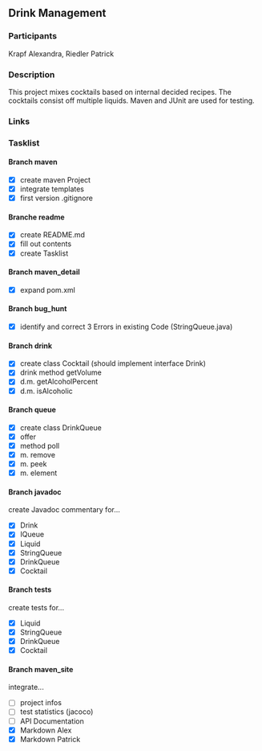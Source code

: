## Drink Management

### Participants
Krapf Alexandra, Riedler Patrick

### Description
This project mixes cocktails based on internal decided recipes. The cocktails consist off multiple liquids. Maven and JUnit are used for testing.

### Links

### Tasklist

#### Branch maven
- [x] create maven Project
- [x] integrate templates
- [x] first version .gitignore

#### Branche readme
- [x] create README.md
- [x] fill out contents
- [x] create Tasklist

#### Branch maven_detail
- [x] expand pom.xml

#### Branch bug_hunt
- [x] identify and correct 3 Errors in existing Code (StringQueue.java)

#### Branch drink
- [x] create class Cocktail (should implement interface Drink)
- [x] drink method getVolume
- [x] d.m. getAlcoholPercent
- [x] d.m. isAlcoholic

#### Branch queue
- [x] create class DrinkQueue
- [x] offer 
- [x] method poll
- [x] m. remove
- [x] m. peek
- [x] m. element

#### Branch javadoc
create Javadoc commentary for... 
- [x] Drink
- [x] IQueue
- [x] Liquid
- [x] StringQueue
- [x] DrinkQueue
- [x] Cocktail

#### Branch tests
create tests for...
- [x] Liquid
- [x] StringQueue
- [x] DrinkQueue
- [x] Cocktail

#### Branch maven_site
integrate...
- [ ] project infos
- [ ] test statistics (jacoco)
- [ ] API Documentation
- [x] Markdown Alex
- [x] Markdown Patrick
